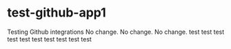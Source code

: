 # test-github-app1
Testing Github integrations
No change.
No change.
No change.
test
test
test
test
test
test
test
test
test
test
